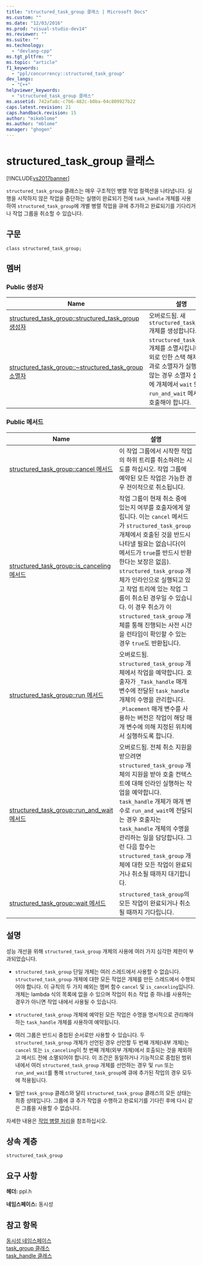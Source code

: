 ```yaml
---
title: "structured_task_group 클래스 | Microsoft Docs"
ms.custom: ""
ms.date: "12/03/2016"
ms.prod: "visual-studio-dev14"
ms.reviewer: ""
ms.suite: ""
ms.technology: 
  - "devlang-cpp"
ms.tgt_pltfrm: ""
ms.topic: "article"
f1_keywords: 
  - "ppl/concurrency::structured_task_group"
dev_langs: 
  - "C++"
helpviewer_keywords: 
  - "structured_task_group 클래스"
ms.assetid: 742afa8c-c7b6-482c-b0ba-04c809927b22
caps.latest.revision: 21
caps.handback.revision: 15
author: "mikeblome"
ms.author: "mblome"
manager: "ghogen"
---
```

# structured_task_group 클래스
[!INCLUDE[vs2017banner](../../../assembler/inline/includes/vs2017banner.md)]

`structured_task_group` 클래스는 매우 구조적인 병렬 작업 컬렉션을 나타냅니다.  실행을 시작하지 않은 작업을 중단하는 실행이 완료되기 전에 `task_handle` 개체를 사용하여 `structured_task_group`에 개별 병렬 작업을 큐에 추가하고 완료되기를 기다리거나 작업 그룹을 취소할 수 있습니다.  
  
## 구문  
  
```  
class structured_task_group;  
```  
  
## 멤버  
  
### Public 생성자  
  
|Name|설명|  
|----------|--------|  
|[structured\_task\_group::structured\_task\_group 생성자](../Topic/structured_task_group::structured_task_group%20Constructor.md)|오버로드됨.  새 `structured_task_group` 개체를 생성합니다.|  
|[structured\_task\_group::~structured\_task\_group 소멸자](../Topic/structured_task_group::~structured_task_group%20Destructor.md)|`structured_task_group` 개체를 소멸시킵니다.  예외로 인한 스택 해제의 결과로 소멸자가 실행되지 않는 경우 소멸자 실행 전에 개체에서 `wait` 또는 `run_and_wait` 메서드를 호출해야 합니다.|  
  
### Public 메서드  
  
|Name|설명|  
|----------|--------|  
|[structured\_task\_group::cancel 메서드](../Topic/structured_task_group::cancel%20Method.md)|이 작업 그룹에서 시작한 작업의 하위 트리를 취소하려는 시도를 하십시오.  작업 그룹에 예약된 모든 작업은 가능한 경우 전이적으로 취소됩니다.|  
|[structured\_task\_group::is\_canceling 메서드](../Topic/structured_task_group::is_canceling%20Method.md)|작업 그룹이 현재 취소 중에 있는지 여부를 호출자에게 알립니다.  이는 `cancel` 메서드가 `structured_task_group` 개체에서 호출된 것을 반드시 나타낼 필요는 없습니다\(이 메서드가 `true`를 반드시 반환한다는 보장은 없음\).  `structured_task_group` 개체가 인라인으로 실행되고 있고 작업 트리에 있는 작업 그룹이 취소된 경우일 수 있습니다.  이 경우 취소가 이 `structured_task_group` 개체를 통해 진행되는 사전 시간을 런타임이 확인할 수 있는 경우 `true`도 반환됩니다.|  
|[structured\_task\_group::run 메서드](../Topic/structured_task_group::run%20Method.md)|오버로드됨.  `structured_task_group` 개체에서 작업을 예약합니다.  호출자가 `_Task_handle` 매개 변수에 전달된 `task_handle` 개체의 수명을 관리합니다.   `_Placement`  매개 변수를 사용하는 버전은 작업이 해당 매개 변수에 의해 지정된 위치에서 실행하도록 합니다.|  
|[structured\_task\_group::run\_and\_wait 메서드](../Topic/structured_task_group::run_and_wait%20Method.md)|오버로드됨.  전체 취소 지원을 받으려면 `structured_task_group` 개체의 지원을 받아 호출 컨텍스트에 대해 인라인 실행하는 작업을 예약합니다.  `task_handle` 개체가 매개 변수로 `run_and_wait`에 전달되는 경우 호출자는 `task_handle` 개체의 수명을 관리하는 일을 담당합니다.  그런 다음 함수는 `structured_task_group` 개체에 대한 모든 작업이 완료되거나 취소될 때까지 대기합니다.|  
|[structured\_task\_group::wait 메서드](../Topic/structured_task_group::wait%20Method.md)|`structured_task_group`의 모든 작업이 완료되거나 취소될 때까지 기다립니다.|  
  
## 설명  
 성능 개선을 위해 `structured_task_group` 개체의 사용에 여러 가지 심각한 제한이 부과되었습니다.  
  
-   `structured_task_group` 단일 개체는 여러 스레드에서 사용할 수 없습니다.  `structured_task_group` 개체에 대한 모든 작업은 개체를 만든 스레드에서 수행되어야 합니다.  이 규칙의 두 가지 예외는 멤버 함수 `cancel` 및 `is_canceling`입니다.  개체는 lambda 식의 목록에 없을 수 있으며 작업이 취소 작업 중 하나를 사용하는 경우가 아니면 작업 내에서 사용될 수 있습니다.  
  
-   `structured_task_group` 개체에 예약된 모든 작업은 수명을 명시적으로 관리해야 하는 `task_handle` 개체를 사용하여 예약됩니다.  
  
-   여러 그룹은 반드시 중첩된 순서로만 사용할 수 있습니다.  두 `structured_task_group` 개체가 선언된 경우 선언할 두 번째 개체\(내부 개체\)는 `cancel` 또는 `is_canceling`이 첫 번째 개체\(외부 개체\)에서 호출되는 것을 제외하고 메서드 전에 소멸되어야 합니다.  이 조건은 동일하거나 기능적으로 중첩된 범위 내에서 여러 `structured_task_group` 개체를 선언하는 경우 및 `run` 또는 `run_and_wait`를 통해 `structured_task_group`에 큐에 추가된 작업의 경우 모두에 적용됩니다.  
  
-   일반 `task_group` 클래스와 달리 `structured_task_group` 클래스의 모든 상태는 최종 상태입니다.  그룹에 큐 추가 작업을 수행하고 완료되기를 기다린 후에 다시 같은 그룹을 사용할 수 없습니다.  
  
 자세한 내용은 [작업 병렬 처리](../../../parallel/concrt/task-parallelism-concurrency-runtime.md)을 참조하십시오.  
  
## 상속 계층  
 `structured_task_group`  
  
## 요구 사항  
 **헤더:** ppl.h  
  
 **네임스페이스:** 동시성  
  
## 참고 항목  
 [동시성 네임스페이스](../../../parallel/concrt/reference/concurrency-namespace.md)   
 [task\_group 클래스](../Topic/task_group%20Class.md)   
 [task\_handle 클래스](../../../parallel/concrt/reference/task-handle-class.md)